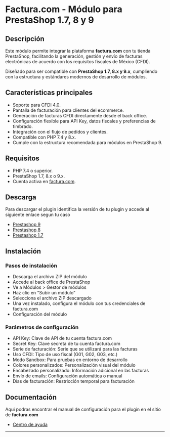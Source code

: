 # Factura.com - Módulo para PrestaShop 1.7, 8 y 9

## Descripción
Este módulo permite integrar la plataforma **factura.com** con tu tienda PrestaShop, facilitando la generación, gestión y envío de facturas electrónicas de acuerdo con los requisitos fiscales de México (CFDI).

Diseñado para ser compatible con **PrestaShop 1.7, 8.x y 9.x**, cumpliendo con la estructura y estándares modernos de desarrollo de módulos.

## Características principales
- Soporte para CFDI 4.0.
- Pantalla de facturación para clientes del ecommerce.
- Generación de facturas CFDI directamente desde el back office.
- Configuración flexible para API Key, datos fiscales y preferencias de timbrado.
- Integración con el flujo de pedidos y clientes.
- Compatible con PHP 7.4 y 8.x.
- Cumple con la estructura recomendada para módulos en PrestaShop 9.

## Requisitos
- PHP 7.4 o superior.
- PrestaShop 1.7, 8.x o 9.x.
- Cuenta activa en [factura.com](https://factura.com/).

## Descarga
Para descargar el plugin identifica la versión de tu plugin y accede al siguiente enlace segun tu caso

- [Prestashop 9](https://github.com/factura-com/prestashop/tree/Prestashop9)
- [Prestashop 8](https://github.com/factura-com/prestashop/tree/Prestashop8)
- [Prestashop 1.7](https://github.com/factura-com/prestashop/tree/Prestashop1.7)

## Instalación

### Pasos de instalación
- Descarga el archivo ZIP del módulo
- Accede al back office de PrestaShop
- Ve a Módulos > Gestor de módulos
- Haz clic en "Subir un módulo"
- Selecciona el archivo ZIP descargado
- Una vez instalado, configura el módulo con tus credenciales de factura.com
- Configuración del módulo

### Parámetros de configuración
- API Key: Clave de API de tu cuenta factura.com
- Secret Key: Clave secreta de tu cuenta factura.com
- Serie de facturación: Serie que se utilizará para las facturas
- Uso CFDI: Tipo de uso fiscal (G01, G02, G03, etc.)
- Modo Sandbox: Para pruebas en entorno de desarrollo
- Colores personalizados: Personalización visual del módulo
- Encabezado personalizado: Información adicional en las facturas
- Envío de emails: Configuración automática o manual
- Días de facturación: Restricción temporal para facturación

## Documentación
Aqui podras encontrar el manual de configuración para el plugin en el sitio de **factura.com**

- [Centro de ayuda](https://factura.com/ayuda/instalacion-de-plugin-factura-com-para-prestashop/)


---